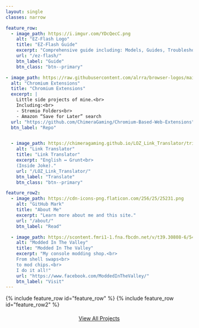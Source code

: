 ```yaml
---
layout: single
classes: narrow

feature_row:
  - image_path: https://i.imgur.com/YDcQecC.png
    alt: "EZ-Flash Logo"
    title: "EZ-Flash Guide"
    excerpt: "Comprehensive guide including: Models, Guides, Troubleshooting, Cheats, Themes, and more!"
    url: "/ez-flash/"
    btn_label: "Guide"
    btn_class: "btn--primary"

- image_path: https://raw.githubusercontent.com/alrra/browser-logos/main/src/chrome/chrome_128x128.png
  alt: "Chromium Extensions"
  title: "Chromium Extensions"
  excerpt: |
    Little side projects of mine.<br>
    Including:<br>
    - Stremio Folders<br>
    - Amazon “Save for Later” search
  url: "https://github.com/ChimeraGaming/Chromium-Based-Web-Extensions"
  btn_label: "Repo"


  - image_path: https://chimeragaming.github.io/LOZ_Link_Translator/triforce.png
    alt: "Link Translator"
    title: "Link Translator"
    excerpt: "English ↔ Grunt<br>
    (Inside Joke)."
    url: "/LOZ_Link_Translator/"
    btn_label: "Translate" 
    btn_class: "btn--primary"

feature_row2:
  - image_path: https://cdn-icons-png.flaticon.com/256/25/25231.png
    alt: "GitHub Mark"
    title: "About Me"
    excerpt: "Learn more about me and this site."
    url: "/about/"
    btn_label: "Read"

  - image_path: https://scontent.fmri1-1.fna.fbcdn.net/v/t39.30808-6/544746622_746007288317008_903971971000863529_n.jpg?_nc_cat=101&ccb=1-7&_nc_sid=6ee11a&_nc_ohc=WBwzEa22OvsQ7kNvwFad3eM&_nc_oc=AdlSo_Kkeh2C-iYaBfjIkqplzGq0-zMrDTTIwaLZq1ISHrtoXFm4zSTvb8U7svp58KU&_nc_zt=23&_nc_ht=scontent.fmri1-1.fna&_nc_gid=ImT4IMD9Y9eka06Mc5rFQA&oh=00_AfbIq3E6kA9AAAW-YJSrpFACAQYbD-IhvUrzrhBZ2Ks6aA&oe=68C140D2
    alt: "Modded In The Valley"
    title: "Modded In The Valley"
    excerpt: "My console modding shop.<br>
    From shell swaps<br>
    to mod chips.<br>
    I do it all!"
    url: "https://www.facebook.com/ModdedInTheValley/"
    btn_label: "Visit"
---
```



{% include feature_row id="feature_row" %}
{% include feature_row id="feature_row2" %}

<p style="text-align:center; margin-top:1.25rem;">
  <a class="btn btn--primary" href="/projects/"><i class="fas fa-code"></i> View All Projects</a>
</p>
